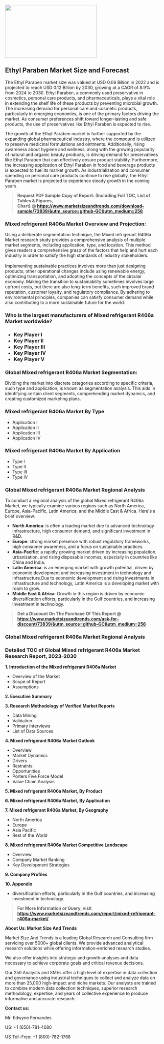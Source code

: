 <p><img class="alignnone size-medium wp-image-20088" src="https://ffe5etoiles.com/wp-content/uploads/2024/12/MST1-300x171.png" alt="" width="300" height="171" /></p><h2>Ethyl Paraben Market Size and Forecast</h2><p>The Ethyl Paraben market size was valued at USD 0.06 Billion in 2022 and is projected to reach USD 0.12 Billion by 2030, growing at a CAGR of 8.9% from 2024 to 2030. Ethyl Paraben, a commonly used preservative in cosmetics, personal care products, and pharmaceuticals, plays a vital role in extending the shelf life of these products by preventing microbial growth. The increasing demand for personal care and cosmetic products, particularly in emerging economies, is one of the primary factors driving the market. As consumer preferences shift toward longer-lasting and safe products, the use of preservatives like Ethyl Paraben is expected to rise.</p><p>The growth of the Ethyl Paraben market is further supported by the expanding global pharmaceutical industry, where the compound is utilized to preserve medicinal formulations and ointments. Additionally, rising awareness about hygiene and wellness, along with the growing popularity of natural and organic beauty products, is driving demand for preservatives like Ethyl Paraben that can effectively ensure product stability. Furthermore, the increasing application of Ethyl Paraben in food and beverage products is expected to fuel its market growth. As industrialization and consumer spending on personal care products continue to rise globally, the Ethyl Paraben market is projected to experience steady growth in the coming years.</p></p><blockquote id="" class=""><strong>Request PDF Sample Copy of Report: (Including Full TOC, List of Tables &amp; Figures, Chart)&nbsp;@&nbsp;<strong><a href="https://www.marketsizeandtrends.com/download-sample/73839/&utm_source=github-GC&utm_medium=258" target="_blank">https://www.marketsizeandtrends.com/download-sample/73839/&utm_source=github-GC&utm_medium=258</a></strong></strong></blockquote><h3 id="" class="">Mixed refrigerant R406a Market&nbsp;Overview and Projection:</h3><p id="" class="">Using a deliberate segmentation technique, the Mixed refrigerant R406a Market research study provides a comprehensive analysis of multiple market segments, including application, type, and location. This method gives readers a comprehensive grasp of the factors that help and hurt each industry in order to satisfy the high standards of industry stakeholders. <br /> <br />Implementing sustainable practices involves more than just designing products; other operational changes include using renewable energy, optimizing transportation, and adopting the concepts of the circular economy. Making the transition to sustainability sometimes involves large upfront costs, but there are also long-term benefits, such improved brand reputation, customer loyalty, and regulatory compliance. By adhering to environmental principles, companies can satisfy consumer demand while also contributing to a more sustainable future for the world.</p><h3 id="" class="">Who is the largest manufacturers of&nbsp;Mixed refrigerant R406a Market worldwide?</h3><h3 class=""><p><ul><li>Key Player I </li><li> Key Player II </li><li> Key Player III </li><li> Key Player IV </li><li> Key Player V</li></ul></p></h3><h3 id="" class="">Global&nbsp;Mixed refrigerant R406a Market Segmentation:</h3><p id="" class="">Dividing the market into discrete categories according to specific criteria, such type and application, is known as segmentation analysis. This aids in identifying certain client segments, comprehending market dynamics, and creating customized marketing plans.</p><h3 id="" class="">Mixed refrigerant R406a Market&nbsp;By Type</h3><p><p><ul><li>Application I</li><li> Application II</li><li> Application III</li><li> Application IV</p></li></ul></p></p><h3 id="" class="">Mixed refrigerant R406a Market&nbsp;By Application</h3><p class=""><p><ul><li>Type I</li><li> Type II</li><li> Type III</li><li> Type IV</li></ul></p></p><h3 id="" class="">Global Mixed refrigerant R406a Market Regional Analysis</h3><p id="" class="">To conduct a regional analysis of the global Mixed refrigerant R406a Market, we typically examine various regions such as North America, Europe, Asia-Pacific, Latin America, and the Middle East &amp; Africa. Here's a brief overview:</p><ul><li><strong>North America</strong>: is often a leading market due to advanced technology infrastructure, high consumer demand, and significant investment in R&amp;D.</li><li><strong>Europe</strong>: strong market presence with robust regulatory frameworks, high consumer awareness, and a focus on sustainable practices.</li><li><strong>Asia-Pacific</strong>: a rapidly growing market driven by increasing population, urbanization, and rising disposable incomes, especially in countries like China and India.</li><li><strong>Latin America</strong>: is an emerging market with growth potential, driven by economic development and increasing investment in technology and infrastructure.Due to economic development and rising investments in infrastructure and technology, Latin America is a developing market with room to grow.</li><li><strong>Middle East &amp; Africa</strong>: Growth in this region is driven by economic diversification efforts, particularly in the Gulf countries, and increasing investment in technology.</li></ul><blockquote id="" class=""><strong>Get a Discount On The Purchase Of This Report @ <strong><a href="https://www.marketsizeandtrends.com/ask-for-discount/73839/&utm_source=github-GC&utm_medium=258" target="_blank">https://www.marketsizeandtrends.com/ask-for-discount/73839/&utm_source=github-GC&utm_medium=258</a></strong></strong></blockquote><h3 id="" class="">Global Mixed refrigerant R406a Market Regional Analysis</h3><h3 id="" class="">Detailed TOC of Global Mixed refrigerant R406a Market Research Report, 2023-2030</h3><p id="" class=""><strong>1. Introduction of the Mixed refrigerant R406a Market</strong></p><ul><li>Overview of the Market</li><li>Scope of Report</li><li>Assumptions</li></ul><p id="" class=""><strong>2. Executive Summary</strong></p><p id="" class=""><strong>3. Research Methodology of Verified Market Reports</strong></p><ul><li>Data Mining</li><li>Validation</li><li>Primary Interviews</li><li>List of Data Sources</li></ul><p id="" class=""><strong>4. Mixed refrigerant R406a Market Outlook</strong></p><ul><li>Overview</li><li>Market Dynamics</li><li>Drivers</li><li>Restraints</li><li>Opportunities</li><li>Porters Five Force Model</li><li>Value Chain Analysis</li></ul><p id="" class=""><strong>5. Mixed refrigerant R406a Market, By Product</strong></p><p id="" class=""><strong>6. Mixed refrigerant R406a Market, By Application</strong></p><p id="" class=""><strong>7. Mixed refrigerant R406a Market, By Geography</strong></p><ul><li>North America</li><li>Europe</li><li>Asia Pacific</li><li>Rest of the World</li></ul><p id="" class=""><strong>8. Mixed refrigerant R406a Market Competitive Landscape</strong></p><ul><li>Overview</li><li>Company Market Ranking</li><li>Key Development Strategies</li></ul><p id="" class=""><strong>9. Company Profiles</strong></p><p id="" class=""><strong>10. Appendix</strong></p><ul><li>diversification efforts, particularly in the Gulf countries, and increasing investment in technology.</li></ul><blockquote id="" class=""><strong>For More Information or Query, visit <strong><strong><a href="https://www.marketsizeandtrends.com/report/mixed-refrigerant-r406a-market/" target="_blank">https://www.marketsizeandtrends.com/report/mixed-refrigerant-r406a-market/</a></strong></strong></strong></blockquote><p id="" class=""><strong>About Us: Market Size And Trends</strong></p><p id="" class="">Market Size And Trends is a leading Global Research and Consulting firm servicing over 5000+ global clients. We provide advanced analytical research solutions while offering information-enriched research studies.</p><p id="" class="">We also offer insights into strategic and growth analyses and data necessary to achieve corporate goals and critical revenue decisions.</p><p id="" class="">Our 250 Analysts and SMEs offer a high level of expertise in data collection and governance using industrial techniques to collect and analyze data on more than 25,000 high-impact and niche markets. Our analysts are trained to combine modern data collection techniques, superior research methodology, expertise, and years of collective experience to produce informative and accurate research.</p><p id="" class=""><strong>Contact us:</strong></p><p id="" class="">Mr. Edwyne Fernandes</p><p id="" class="">US: +1 (650)-781-4080</p><p id="" class="">US Toll-Free: +1 (800)-782-1768</p>
